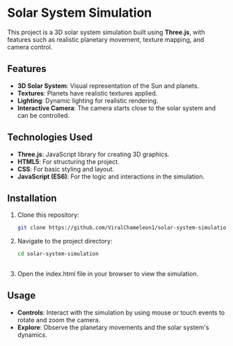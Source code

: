 # Solar System Simulation

This project is a 3D solar system simulation built using **Three.js**, with features such as realistic planetary movement, texture mapping, and camera control.

## Features
- **3D Solar System**: Visual representation of the Sun and planets.
- **Textures**: Planets have realistic textures applied.
- **Lighting**: Dynamic lighting for realistic rendering.
- **Interactive Camera**: The camera starts close to the solar system and can be controlled.

## Technologies Used
- **Three.js**: JavaScript library for creating 3D graphics.
- **HTML5**: For structuring the project.
- **CSS**: For basic styling and layout.
- **JavaScript (ES6)**: For the logic and interactions in the simulation.

## Installation

1. Clone this repository:
   ```bash
   git clone https://github.com/ViralChameleon1/solar-system-simulation.git

2. Navigate to the project directory:
   ```bash
   cd solar-system-simulation
  
3. Open the index.html file in your browser to view the simulation.

## Usage
- **Controls**: Interact with the simulation by using mouse or touch events to rotate and zoom the camera.
- **Explore**: Observe the planetary movements and the solar system's dynamics.

